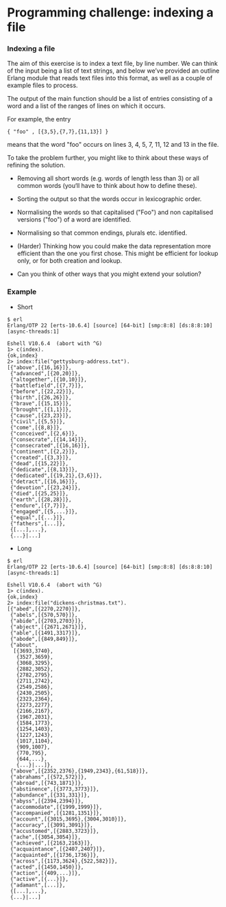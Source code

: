 # Programming challenge: indexing a file

### Indexing a file

The aim of this exercise is to index a text file, by line number. We can think of the input being a list of text strings, and below we’ve provided an outline Erlang module that reads text files into this format, as well as a couple of example files to process.

The output of the main function should be a list of entries consisting of a word and a list of the ranges of lines on which it occurs.

For example, the entry

```
{ "foo" , [{3,5},{7,7},{11,13}] }
```

means that the word "foo" occurs on lines 3, 4, 5, 7, 11, 12 and 13 in the file.

To take the problem further, you might like to think about these ways of refining the solution.

* Removing all short words (e.g. words of length less than 3) or all common words (you‘ll have to think about how to define these).

* Sorting the output so that the words occur in lexicographic order.

* Normalising the words so that capitalised ("Foo") and non capitalised versions ("foo") of a word are identified.

* Normalising so that common endings, plurals etc. identified.

* (Harder) Thinking how you could make the data representation more efficient than the one you first chose. This might be efficient for lookup only, or for both creation and lookup.

* Can you think of other ways that you might extend your solution?

### Example

* Short 

```
$ erl
Erlang/OTP 22 [erts-10.6.4] [source] [64-bit] [smp:8:8] [ds:8:8:10] [async-threads:1]

Eshell V10.6.4  (abort with ^G)
1> c(index).
{ok,index}
2> index:file("gettysburg-address.txt").
[{"above",[{16,16}]},
 {"advanced",[{20,20}]},
 {"altogether",[{10,10}]},
 {"battlefield",[{7,7}]},
 {"before",[{22,22}]},
 {"birth",[{26,26}]},
 {"brave",[{15,15}]},
 {"brought",[{1,1}]},
 {"cause",[{23,23}]},
 {"civil",[{5,5}]},
 {"come",[{8,8}]},
 {"conceived",[{2,6}]},
 {"consecrate",[{14,14}]},
 {"consecrated",[{16,16}]},
 {"continent",[{2,2}]},
 {"created",[{3,3}]},
 {"dead",[{15,22}]},
 {"dedicate",[{8,13}]},
 {"dedicated",[{19,21},{3,6}]},
 {"detract",[{16,16}]},
 {"devotion",[{23,24}]},
 {"died",[{25,25}]},
 {"earth",[{28,28}]},
 {"endure",[{7,7}]},
 {"engaged",[{5,...}]},
 {"equal",[{...}]},
 {"fathers",[...]},
 {[...],...},
 {...}|...]
```

* Long

```
$ erl
Erlang/OTP 22 [erts-10.6.4] [source] [64-bit] [smp:8:8] [ds:8:8:10] [async-threads:1]

Eshell V10.6.4  (abort with ^G)
1> c(index).
{ok,index}
2> index:file("dickens-christmas.txt"). 
[{"abed",[{2270,2270}]},
 {"abels",[{570,570}]},
 {"abide",[{2703,2703}]},
 {"abject",[{2671,2671}]},
 {"able",[{1491,3317}]},
 {"abode",[{849,849}]},
 {"about",
  [{3693,3740},
   {3527,3659},
   {3068,3295},
   {2882,3052},
   {2782,2795},
   {2711,2742},
   {2549,2586},
   {2430,2505},
   {2323,2364},
   {2273,2277},
   {2166,2167},
   {1967,2031},
   {1584,1773},
   {1254,1403},
   {1227,1243},
   {1017,1104},
   {909,1007},
   {770,795},
   {644,...},
   {...}|...]},
 {"above",[{2352,2376},{1949,2343},{61,518}]},
 {"abrahams",[{572,572}]},
 {"abroad",[{743,1871}]},
 {"abstinence",[{3773,3773}]},
 {"abundance",[{331,331}]},
 {"abyss",[{2394,2394}]},
 {"accommodate",[{1999,1999}]},
 {"accompanied",[{1281,1351}]},
 {"account",[{3015,3695},{3004,3010}]},
 {"accuracy",[{3091,3091}]},
 {"accustomed",[{2883,3723}]},
 {"ache",[{3054,3054}]},
 {"achieved",[{2163,2163}]},
 {"acquaintance",[{2407,2407}]},
 {"acquainted",[{1736,1736}]},
 {"across",[{1173,3624},{522,582}]},
 {"acted",[{1450,1450}]},
 {"action",[{409,...}]},
 {"active",[{...}]},
 {"adamant",[...]},
 {[...],...},
 {...}|...]
```